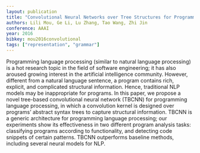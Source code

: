```yaml
---
layout: publication
title: "Convolutional Neural Networks over Tree Structures for Programming Language Processing"
authors: Lili Mou, Ge Li, Lu Zhang, Tao Wang, Zhi Jin
conference: AAAI
year: 2016
bibkey: mou2016convolutional
tags: ["representation", "grammar"]
---
```

Programming language processing (similar to natural language processing) is a hot research topic in the field of software engineering; it has also aroused growing interest in the
artificial intelligence community. However, different from a
natural language sentence, a program contains rich, explicit,
and complicated structural information. Hence, traditional
NLP models may be inappropriate for programs. In this paper, we propose a novel tree-based convolutional neural network (TBCNN) for programming language processing, in
which a convolution kernel is designed over programs’ abstract syntax trees to capture structural information. TBCNN
is a generic architecture for programming language processing; our experiments show its effectiveness in two different program analysis tasks: classifying programs according
to functionality, and detecting code snippets of certain patterns. TBCNN outperforms baseline methods, including several neural models for NLP.
